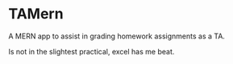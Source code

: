 # TAMern

A MERN app to assist in grading homework assignments as a TA. 

Is not in the slightest practical, excel has me beat.
